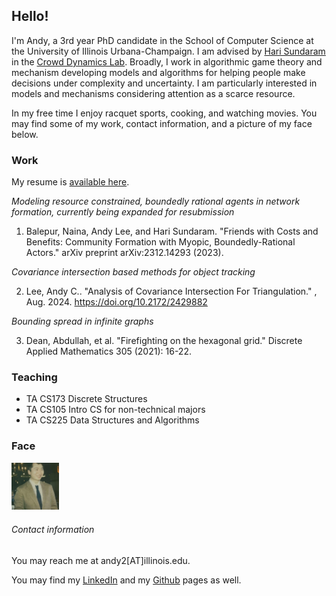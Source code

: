 ## Hello!

I'm Andy, a 3rd year PhD candidate in the School of Computer Science at the University of Illinois Urbana-Champaign. I am advised by [Hari Sundaram](https://sundaram.cs.illinois.edu/) in the [Crowd Dynamics Lab](https://crowddynamicslab.github.io/). Broadly, I work in algorithmic game theory and mechanism developing models and algorithms for helping people make decisions under complexity and uncertainty. I am particularly interested in models and mechanisms considering attention as a scarce resource.

In my free time I enjoy racquet sports, cooking, and watching movies. You may find some of my work, contact information, and a picture of my face below.

### Work

My resume is [available here](/ResearchResumeSEPT25.pdf).

  _Modeling resource constrained, boundedly rational agents in network formation, currently being expanded for resubmission_
  
1. Balepur, Naina, Andy Lee, and Hari Sundaram. "Friends with Costs and Benefits: Community Formation with Myopic, Boundedly-Rational Actors." arXiv preprint arXiv:2312.14293 (2023).

  _Covariance intersection based methods for object tracking_

2. Lee, Andy C.. "Analysis of Covariance Intersection For Triangulation." , Aug. 2024. https://doi.org/10.2172/2429882
 
  _Bounding spread in infinite graphs_

3. Dean, Abdullah, et al. "Firefighting on the hexagonal grid." Discrete Applied Mathematics 305 (2021): 16-22.

### Teaching

* TA CS173 Discrete Structures
* TA CS105 Intro CS for non-technical majors
* TA CS225 Data Structures and Algorithms

### Face

<img alt="An image of my face." src="/profile_picture.jpg" width="15%">

###### Contact information

You may reach me at andy2\[AT]illinois.edu.

You may find my [LinkedIn](https://www.linkedin.com/in/anandyclee/) and my [Github](https://github.com/andyclee) pages as well.
